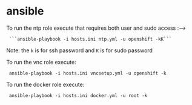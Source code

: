 # ansible

To run the ntp role execute that requires both user and sudo access :--> 
     
     ```ansible-playbook -i hosts.ini ntp.yml -u openshift -kK```

Note: the `k` is for ssh password and `K` is for sudo password

To run the vnc role execute: 

``` ansible-playbook -i hosts.ini vncsetup.yml -u openshift -k```

To run the docker role execute:

``` ansible-playbook -i hosts.ini docker.yml -u root -k```
